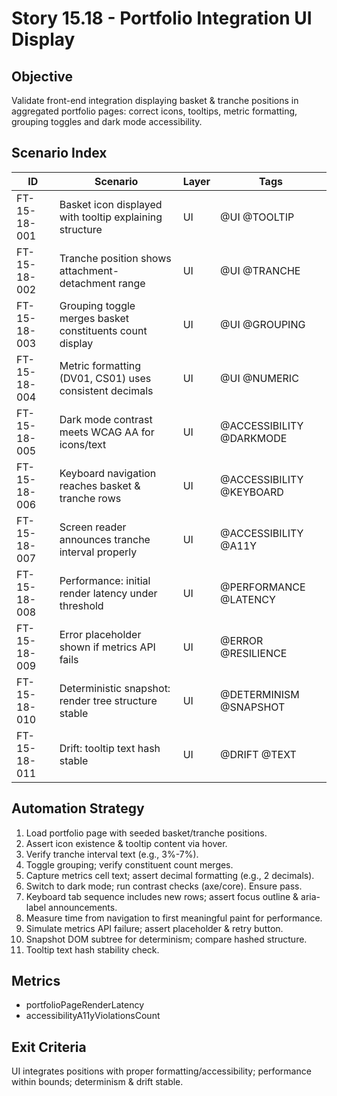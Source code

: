 # Story 15.18 - Portfolio Integration UI Display

## Objective
Validate front-end integration displaying basket & tranche positions in aggregated portfolio pages: correct icons, tooltips, metric formatting, grouping toggles and dark mode accessibility.

## Scenario Index
| ID | Scenario | Layer | Tags |
|----|----------|-------|------|
| FT-15-18-001 | Basket icon displayed with tooltip explaining structure | UI | @UI @TOOLTIP |
| FT-15-18-002 | Tranche position shows attachment-detachment range | UI | @UI @TRANCHE |
| FT-15-18-003 | Grouping toggle merges basket constituents count display | UI | @UI @GROUPING |
| FT-15-18-004 | Metric formatting (DV01, CS01) uses consistent decimals | UI | @UI @NUMERIC |
| FT-15-18-005 | Dark mode contrast meets WCAG AA for icons/text | UI | @ACCESSIBILITY @DARKMODE |
| FT-15-18-006 | Keyboard navigation reaches basket & tranche rows | UI | @ACCESSIBILITY @KEYBOARD |
| FT-15-18-007 | Screen reader announces tranche interval properly | UI | @ACCESSIBILITY @A11Y |
| FT-15-18-008 | Performance: initial render latency under threshold | UI | @PERFORMANCE @LATENCY |
| FT-15-18-009 | Error placeholder shown if metrics API fails | UI | @ERROR @RESILIENCE |
| FT-15-18-010 | Deterministic snapshot: render tree structure stable | UI | @DETERMINISM @SNAPSHOT |
| FT-15-18-011 | Drift: tooltip text hash stable | UI | @DRIFT @TEXT |

## Automation Strategy
1. Load portfolio page with seeded basket/tranche positions.
2. Assert icon existence & tooltip content via hover.
3. Verify tranche interval text (e.g., 3%-7%).
4. Toggle grouping; verify constituent count merges.
5. Capture metrics cell text; assert decimal formatting (e.g., 2 decimals).
6. Switch to dark mode; run contrast checks (axe/core). Ensure pass.
7. Keyboard tab sequence includes new rows; assert focus outline & aria-label announcements.
8. Measure time from navigation to first meaningful paint for performance.
9. Simulate metrics API failure; assert placeholder & retry button.
10. Snapshot DOM subtree for determinism; compare hashed structure.
11. Tooltip text hash stability check.

## Metrics
- portfolioPageRenderLatency
- accessibilityA11yViolationsCount

## Exit Criteria
UI integrates positions with proper formatting/accessibility; performance within bounds; determinism & drift stable.
